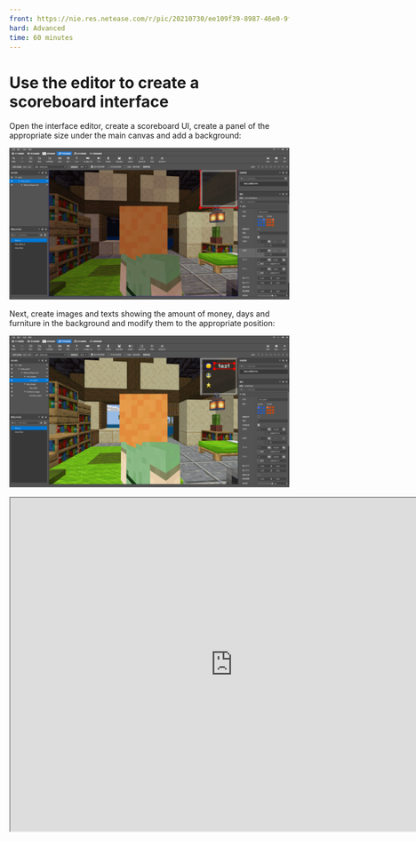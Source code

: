 ```yaml
--- 
front: https://nie.res.netease.com/r/pic/20210730/ee109f39-8987-46e0-9fe7-40ebb23060fa.png 
hard: Advanced 
time: 60 minutes 
--- 
```

# Use the editor to create a scoreboard interface 

Open the interface editor, create a scoreboard UI, create a panel of the appropriate size under the main canvas and add a background: 

![1](./images/1.png) 

Next, create images and texts showing the amount of money, days and furniture in the background and modify them to the appropriate position: 

![2](./images/2.png) 

<iframe src="https://cc.163.com/act/m/daily/iframeplayer/?id=6152ba3eb647e504b523d398" height="600" width="800" allow="fullscreen" /> 

After making the UI interface, open the UI file and bind these three labels to ScreenNode through the decorator: 

```json 
{ 
"coin_label" : { 
"text" : "#text", 
"bindings" : [ 
{ 
"binding_name":"#coin_text", //binding name 
"binding_name_override":"#text", //binding callback, the returned parameter will be given to the above #text 
"binding_condition" : "always_when_visible" //binding condition: always visible 
} 
] 
}, 
"day_label" : { 
"text" : "#text", 
"bindings" : [ 
{ 
"binding_name":"#day_text", 
"binding_name_override":"#text", 
"binding_condition" : "always_when_visible"
         }
      ]
   },
   "furniture_label" : {
      "text" : "#text",
      "bindings" : [
         {
            "binding_name":"#furniture_text",
            "binding_name_override":"#text",
            "binding_condition" : "always_when_visible"
         }

] 
} 
} 
``` 

```python 
class FarmUIScreen(ScreenNode): 
def __init__(self, namespace, name, param): 
ScreenNode.__init__(self, namespace, name, param) 

# Bind string, return self.coin (modify parameters by creating UI instance when coin changes) 
@ViewBinder.binding(ViewBinder.BF_BindString, "#coin_text") 
def player_coin_text(self): 
return str(self.coin) 

# Bind string, use Molang to directly return the number of days 
@ViewBinder.binding(ViewBinder.BF_BindString, "#day_text") 
def player_day_text(self): 
return str(int( 
clientApi.GetEngineCompFactory().CreateQueryVariable(clientApi.GetLocalPlayerId()).GetMolangValue( 
'query.day'))) 

# Bind string, return self.furniture (modify parameters by creating UI instance when furniture changes) 
@ViewBinder.binding(ViewBinder.BF_BindString, "#furniture_text") 
def player_furniture_text(self): 
return str(self.furniture) 
``` 

We create this UI in the function at the end of the novice guide and give the data to the UI: 

```python 
leveldatacomp = serverApi.GetEngineCompFactory().CreateExtraData(serverApi.GetLevelId()) 
class FarmServerSystem(ServerSystem): 
def __init__(self, namespace, systemName): 
ServerSystem.__init__(self, namespace, systemName) 
# Set the function that will be triggered when the novice guide ends 
def start_game_data(self, playerid): 
# Use ExtraData to store data 
        leveldatacomp.SetExtraData("player_coin", 100)
        leveldatacomp.SetExtraData("player_furniture", 0)
        leveldatacomp.SetExtraData("player_day", 0)
        # Pass the initial data as a parameter to ClientSystem
        event = {"playerid": playerid, "player_data_coin": leveldatacomp.GetExtraData("player_coin"),
                 "player_data_furniture": leveldatacomp.GetExtraData("player_furniture")}
        self.NotifyToClient(self.playername, "create_data_ui", event)
```

```python
class FarmClientSystem(ClientSystem):

def __init__(self, namespace, systemName): 
super(FarmClientSystem, self).__init__(namespace, systemName) 
# Listen for events sent by ServerSystem 
self.ListenForEvent("FarmMod", "ServerSystem", "create_data_ui", 
self, self.CreateDataUI) 

def CreateDataUI(self,event): 
# Create UI 
clientApi.CreateUI("Farm","data_ui",{"isHud":1}) 
# Execute the function to update UI data 
self.Re_DataUI(event) 

def Re_DataUI(self,event): 
# Get UI instance 
self.data_ui = clientApi.GetUI("Farm","data_ui") 
# If the parameter passed in has player_data_coin, update the coin in the UI 
if "player_data_coin" in event: 
self.data_ui.coin = event["player_data_coin"] 
# If the parameter passed in has player_data_furniture, update the furniture in the UI 
if "player_data_furniture" in event: 
self.data_ui.furniture = event["player_data_furniture"] 
``` 

In this way, when the novice guide is completed, the scoreboard UI of the data can be created normally. Let's try it with the editor's **development test** function: 

<img src="./images/3.gif" alt="3" style="zoom: 180%;" /> 

## Update the data of the tracking player on the UI 

In the first section of this chapter, we have completed the function of accessing player data, but this data only exists in the map and will not be directly displayed on the UI, so we need to send events to the client while accessing the data and modify the variables of the UI instance to visualize the data. 

First, the player's money. We only need to send an event to the client when there is a change in money (buying goods and being taken away by the recycling merchant): 

```python 
leveldatacomp = serverApi.GetEngineCompFactory().CreateExtraData(serverApi.GetLevelId()) 
class FarmServerSystem(ServerSystem): 
def __init__(self, namespace, systemName): 
ServerSystem.__init__(self, namespace, systemName) 

# Function for shipping goods after players purchase goods through the transaction table (appeared in Chapter 5 and the first section of this chapter) 
def PlayerBuyItem(self, args): 
# Store the money after buying goods into the data player_coin 
leveldatacomp.SetExtraData("player_coin", args["coin"]) 
# The player id passed in 
player_id = args['playerid'] 
# The actual name of the item passed in 
item_name = args['buy_item'] 
# Pass the player id and the remaining money after buying the item as parameters to the client's re_dataui (update ui data) 
event = {"playerid": player_id, "player_data_coin": args['coin'], } 
self.NotifyToClient(player_id, "re_dataui", event)

# Issue items 
serverApi.GetEngineCompFactory().CreateItem(player_id).SpawnItemToPlayerInv( 
{ 
'newItemName': item_name, 
'count': 1 
}, 
player_id 
) 

# The callback function for the merchant's arrival location, which is also the function for recovering items in the box (appeared in the first section of this chapter) 
def acquirer_callback(self, entityid, result): 
print result 
if result == 0: 
# Loop through each item in the box and calculate the sum of their prices 
chestitemcomp = serverApi.GetEngineCompFactory().CreateItem(serverApi.GetLevelId()) 
chestslotcomp = serverApi.GetEngineCompFactory().CreateChestBlock(serverApi.GetLevelId()) 
count = 0 
add_price = 0 
for item in range(0, 27): 
itemdict = chestitemcomp.GetContainerItem((72, 66, 81), count, 0) 
if itemdict: 
if itemdict["newItemName"] in self.goods_list: 
add_price += itemdict["count"] * self.goods_list.get(itemdict["newItemName"]) 
chestslotcomp.SetChestBoxItemNum(None, (72, 66, 81), count, 0, 0) 
count += 1 
# Get the current amount of money of the player 
now_coin = leveldatacomp.GetExtraData("player_coin") 
# Add the current amount of money to the amount of money in the box and store the data 
leveldatacomp.SetExtraData("player_coin", now_coin + add_price) 
# Send the player's new amount of money as a parameter to the client's re_dataui (update ui data) 
event = {"player_data_coin": now_coin + add_price} 
self.NotifyToClient(leveldatacomp.GetExtraData("player_id"), "re_dataui", event) 
# Use the pathfinding component to get the recycler home 
movecomp = serverApi.GetEngineCompFactory().CreateMoveTo(self.acquirer_id) 
movecomp.SetMoveSetting((132, 71, 96), 1.5, 2000, self.acquirer_callback_home) 
``` 

The data that needs to be updated in real time also includes the placement of furniture. We have already done this part of the function in the first section. We just need to add it on this basis: 

```python 
leveldatacomp = serverApi.GetEngineCompFactory().CreateExtraData(serverApi.GetLevelId()) 
class FarmServerSystem(ServerSystem): 
def __init__(self, namespace, systemName): 
        ServerSystem.__init__(self, namespace, systemName)
        # Monitor players placing blocks and destroying blocks
        self.ListenForEvent(serverApi.GetEngineNamespace(), serverApi.GetEngineSystemName(),
                            'EntityPlaceBlockAfterServerEvent',
                            self, self.Place_Furniture)
        self.ListenForEvent(serverApi.GetEngineNamespace(), serverApi.GetEngineSystemName(),
                            'ServerPlayerTryDestroyBlockEvent',

self, self.Destroy_Furniture) 


def Place_Furniture(self, args): 
# Get the coordinates and name of the block through the event 
x = args['x'] 
y = args['y'] 
z = args['z'] 
blockname = args['fullName'] 
blockstatecomp = serverApi.GetEngineCompFactory().CreateBlockState(serverApi.GetLevelId()) 
blockstate = blockstatecomp.GetBlockStates((x, y, z), 0) 
# Return if it is not furniture 
if "farm:rotation" not in blockstate and blockname not in self.netease_block_list: 
return 
# Get the current number of furniture and += 1 
leveldatacomp.SetExtraData("player_furniture", leveldatacomp.GetExtraData("player_furniture") + 1) 
# Send the new furniture quantity as a parameter to the client's re_dataui (update ui data) 
event = {"player_data_furniture": leveldatacomp.GetExtraData("player_furniture")} 
self.NotifyToClient(leveldatacomp.GetExtraData("player_id"), "re_dataui", event) 

def Destroy_Furniture(self, args): 
# Get the coordinates and name of the block through the event 
x = args['x'] 
y = args['y'] 
z = args['z'] 
blockname = args['fullName'] 
player_id = args['playerId'] 
blockstatecomp = serverApi.GetEngineCompFactory().CreateBlockState(serverApi.GetLevelId()) 
blockstate = blockstatecomp.GetBlockStates((x, y, z), 0) 
# Return if it is not furniture 
if "farm:rotation" not in blockstate and blockname not in self.netease_block_list: 
return 
# Get the current number of furniture and -=1 
leveldatacomp.SetExtraData("player_furniture", leveldatacomp.GetExtraData("player_furniture") - 1) 
# Send the new number of furniture as a parameter to the client's re_dataui (update ui data) 
event = {"player_data_furniture": leveldatacomp.GetExtraData("player_furniture")} 
self.NotifyToClient(leveldatacomp.GetExtraData("player_id"), "re_dataui", event) 
``` 

Changes in both the amount of money and the number of furniture will be transmitted to the client's re_dataui through events: 

```python 
class FarmClientSystem(ClientSystem): 

def __init__(self, namespace, systemName): 
super(FarmClientSystem, self).__init__(namespace, systemName) 
# Listen for events sent by ServerSystem re_dataui 
self.ListenForEvent("FarmMod", "ServerSystem", "re_dataui", 
self, self.Re_DataUI) 



def Re_DataUI(self,event): 
# Get UI instance 
self.data_ui = clientApi.GetUI("Farm","data_ui") 
# If the transmitted parameters contain player_data_coin, update the UI parameters 
if "player_data_coin" in event: 
self.data_ui.coin = event["player_data_coin"] 
# If the transmitted parameters contain player_data_furniture, update the UI parameters 
if "player_data_furniture" in event: 
self.data_ui.furniture = event["player_data_furniture"] 


``` 

Next, use the editor's **development and testing** function to enter the game and test them one by one. 

Recycling items in boxes: 

<img src="./images/4.gif" alt="4" style="zoom:115%;" /> 

Purchasing items through the trade table: 

<img src="./images/5.gif" alt="5" style="zoom:115%;" /> 

Placing and destroying furniture: 

<img src="./images/6.gif" alt="6" style="zoom:115%;" /> 

